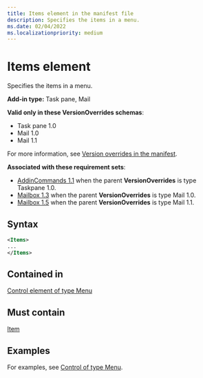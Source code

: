 ```yaml
---
title: Items element in the manifest file
description: Specifies the items in a menu.
ms.date: 02/04/2022
ms.localizationpriority: medium
---
```


# Items element

Specifies the items in a menu.

**Add-in type:** Task pane, Mail

**Valid only in these VersionOverrides schemas**:

- Task pane 1.0
- Mail 1.0
- Mail 1.1

For more information, see [Version overrides in the manifest](/office/dev/add-ins/develop/add-in-manifests#version-overrides-in-the-manifest).

**Associated with these requirement sets**:

- [AddinCommands 1.1](/office/dev/add-ins/requirement-sets/add-in-commands-requirement-sets) when the parent **VersionOverrides** is type Taskpane 1.0.
- [Mailbox 1.3](/office/dev/add-ins/reference/objectmodel/requirement-set-1.3/outlook-requirement-set-1.3) when the parent **VersionOverrides** is type Mail 1.0.
- [Mailbox 1.5](/office/dev/add-ins/reference/objectmodel/requirement-set-1.5/outlook-requirement-set-1.5) when the parent **VersionOverrides** is type Mail 1.1.

## Syntax

```XML
<Items>
...  
</Items>  
```

## Contained in

[Control element of type Menu](control-menu.md)

## Must contain

[Item](item.md)

## Examples

For examples, see [Control of type Menu](control-menu.md).